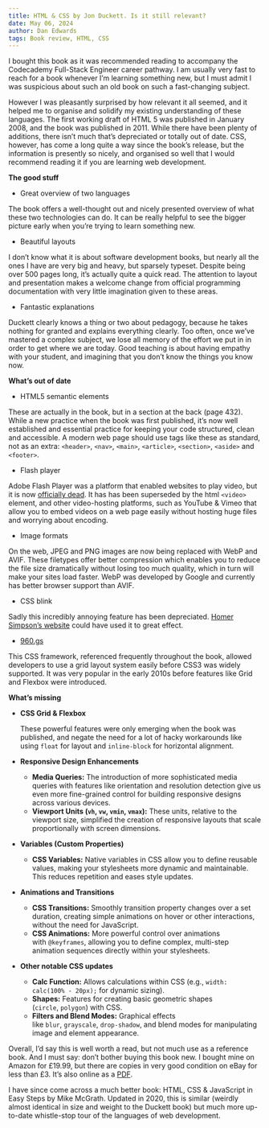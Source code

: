 ```yaml
---
title: HTML & CSS by Jon Duckett. Is it still relevant?
date: May 06, 2024
author: Dan Edwards
tags: Book review, HTML, CSS
---
```


I bought this book as it was recommended reading to accompany the Codecademy Full-Stack Engineer career pathway. I am usually very fast to reach for a book whenever I’m learning something new, but I must admit I was suspicious about such an old book on such a fast-changing subject.

However I was pleasantly surprised by how relevant it all seemed, and it helped me to organise and solidify my existing understanding of these languages. The first working draft of HTML 5 was published in January 2008, and the book was published in 2011. While there have been plenty of additions, there isn’t much that’s depreciated or totally out of date. CSS, however, has come a long quite a way since the book’s release, but the information is presently so nicely, and organised so well that I would recommend reading it if you are learning web development.

**The good stuff**

- Great overview of two languages

The book offers a well-thought out and nicely presented overview of what these two technologies can do. It can be really helpful to see the bigger picture early when you’re trying to learn something new.

- Beautiful layouts

I don’t know what it is about software development books, but nearly all the ones I have are very big and heavy, but sparsely typeset. Despite being over 500 pages long, it’s actually quite a quick read. The attention to layout and presentation makes a welcome change from official programming documentation with very little imagination given to these areas.

- Fantastic explanations

Duckett clearly knows a thing or two about pedagogy, because he takes nothing for granted and explains everything clearly. Too often, once we’ve mastered a complex subject, we lose all memory of the effort we put in in order to get where we are today. Good teaching is about having empathy with your student, and imagining that you don’t know the things you know now.

**What’s out of date**

- HTML5 semantic elements

These are actually in the book, but in a section at the back (page 432). While a new practice when the book was first published, it’s now well established and essential practice for keeping your code structured, clean and accessible. A modern web page should use tags like these as standard, not as an extra: `<header>`, `<nav>`, `<main>`, `<article>`, `<section>`, `<aside>` and `<footer>`.

- Flash player

Adobe Flash Player was a platform that enabled websites to play video, but it is now [officially dead](https://www.lifewire.com/what-happened-to-flash-2617986). It has has been superseded by the html `<video>` element, and other video-hosting platforms, such as YouTube & Vimeo that allow you to embed videos on a web page easily without hosting huge files and worrying about encoding.

- Image formats

On the web, JPEG and PNG images are now being replaced with WebP and AVIF. These filetypes offer better compression which enables you to reduce the file size dramatically without losing too much quality, which in turn will make your sites load faster. WebP was developed by Google and currently has better browser support than AVIF.

- CSS blink

Sadly this incredibly annoying feature has been depreciated. [Homer Simpson’s website](https://www.youtube.com/watch?v=HlX4T2SBkC0) could have used it to great effect.

- [960.gs](http://960.gs)

This CSS framework, referenced frequently throughout the book, allowed developers to use a grid layout system easily before CSS3 was widely supported. It was very popular in the early 2010s before features like Grid and Flexbox were introduced.

**What’s missing**

- **CSS Grid & Flexbox**

  These powerful features were only emerging when the book was published, and negate the need for a lot of hacky workarounds like using `float` for layout and `inline-block` for horizontal alignment.

- **Responsive Design Enhancements**

  - **Media Queries:** The introduction of more sophisticated media queries with features like orientation and resolution detection give us even more fine-grained control for building responsive designs across various devices.
  - **Viewport Units (`vh`, `vw`, `vmin`, `vmax`):** These units, relative to the viewport size, simplified the creation of responsive layouts that scale proportionally with screen dimensions.

- **Variables (Custom Properties)**

  - **CSS Variables:** Native variables in CSS allow you to define reusable values, making your stylesheets more dynamic and maintainable. This reduces repetition and eases style updates.

- **Animations and Transitions**

  - **CSS Transitions:** Smoothly transition property changes over a set duration, creating simple animations on hover or other interactions, without the need for JavaScript.
  - **CSS Animations:** More powerful control over animations with `@keyframes`, allowing you to define complex, multi-step animation sequences directly within your stylesheets.

- **Other notable CSS updates**
  - **Calc Function:** Allows calculations within CSS (e.g., `width: calc(100% - 20px);` for dynamic sizing).
  - **Shapes:** Features for creating basic geometric shapes (`circle`, `polygon`) with CSS.
  - **Filters and Blend Modes:** Graphical effects like `blur`, `grayscale`, `drop-shadow`, and blend modes for manipulating image and element appearance.

Overall, I’d say this is well worth a read, but not much use as a reference book. And I must say: don’t bother buying this book new. I bought mine on Amazon for £19.99, but there are copies in very good condition on eBay for less than £3. It’s also online as a [PDF](https://wtf.tw/ref/duckett.pdf).

I have since come across a much better book: HTML, CSS & JavaScript in Easy Steps by Mike McGrath. Updated in 2020, this is similar (weirdly almost identical in size and weight to the Duckett book) but much more up-to-date whistle-stop tour of the languages of web development.
